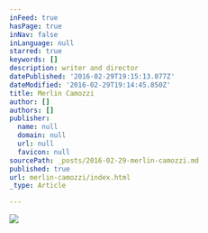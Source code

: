 ```yaml
---
inFeed: true
hasPage: true
inNav: false
inLanguage: null
starred: true
keywords: []
description: writer and director
datePublished: '2016-02-29T19:15:13.077Z'
dateModified: '2016-02-29T19:14:45.850Z'
title: Merlin Camozzi
author: []
authors: []
publisher:
  name: null
  domain: null
  url: null
  favicon: null
sourcePath: _posts/2016-02-29-merlin-camozzi.md
published: true
url: merlin-camozzi/index.html
_type: Article

---
```

![](https://the-grid-user-content.s3-us-west-2.amazonaws.com/ea0a7bd3-73f7-405d-a9a1-45132b4fdf04.png)